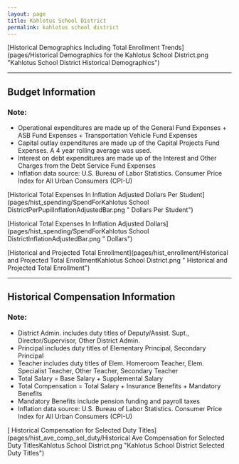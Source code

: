 ```yaml
---
layout: page
title: Kahlotus School District
permalink: kahlotus school district
---
```



[Historical Demographics Including Total Enrollment Trends](pages/Historical Demographics for the Kahlotus School District.png "Kahlotus School District Historical Demographics")

___

## Budget Information
### Note:
- Operational expenditures are made up of the General Fund Expenses + ASB Fund Expenses + Transportation Vehicle Fund Expenses
- Capital outlay expenditures are made up of the Capital Projects Fund Expenses. A 4 year rolling average was used.
- Interest on debt expenditures are made up of the Interest and Other Charges from the Debt Service Fund Expenses
- Inflation data source: U.S. Bureau of Labor Statistics. Consumer Price Index for All Urban Consumers (CPI-U)

[Historical Total Expenses In Inflation Adjusted Dollars Per Student](pages/hist_spending/SpendForKahlotus School DistrictPerPupilInflationAdjustedBar.png " Dollars Per Student")

[Historical Total Expenses In Inflation Adjusted Dollars](pages/hist_spending/SpendForKahlotus School DistrictInflationAdjustedBar.png " Dollars")

[Historical and Projected Total Enrollment](pages/hist_enrollment/Historical and Projected Total EnrollmentKahlotus School District.png " Historical and Projected Total Enrollment")


___

## Historical Compensation Information
### Note:
- District Admin. includes duty titles of Deputy/Assist. Supt., Director/Supervisor, Other District Admin.
- Principal includes duty titles of Elementary Principal, Secondary Principal
- Teacher includes duty titles of Elem. Homeroom Teacher, Elem. Specialist Teacher, Other Teacher, Secondary Teacher
- Total Salary = Base Salary + Supplemental Salary
- Total Compensation = Total Salary + Insurance Benefits + Mandatory Benefits
- Mandatory Benefits include pension funding and payroll taxes
- Inflation data source: U.S. Bureau of Labor Statistics. Consumer Price Index for All Urban Consumers (CPI-U)

[ Historical Compensation for Selected Duty Titles](pages/hist_ave_comp_sel_duty/Historical Ave Compensation for Selected Duty TitlesKahlotus School District.png "Kahlotus School District Selected Duty Titles")


